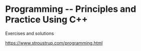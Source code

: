 # Programming -- Principles and Practice Using C++

Exercises and solutions

https://www.stroustrup.com/programming.html